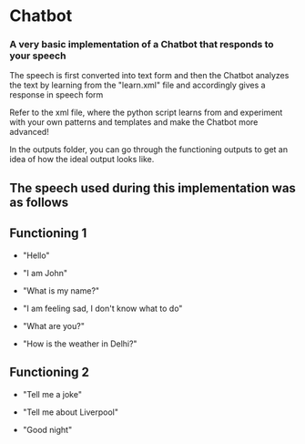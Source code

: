# Chatbot

### A very basic implementation of a Chatbot that responds to your speech

The speech is first converted into text form and then the Chatbot analyzes the text by learning from the "learn.xml" file and accordingly gives a response in speech form

Refer to the xml file, where the python script learns from and experiment with your own patterns and templates and make the Chatbot more advanced!

In the outputs folder, you can go through the functioning outputs to get an idea of how the ideal output looks like.

## The speech used during this implementation was as follows 

## Functioning 1

- "Hello"

- "I am John"

- "What is my name?"

- "I am feeling sad, I don't know what to do"

- "What are you?"

- "How is the weather in Delhi?"

## Functioning 2

- "Tell me a joke"

- "Tell me about Liverpool"

- "Good night"

